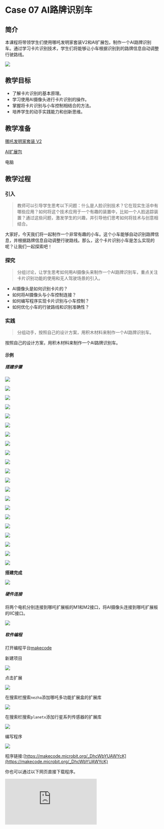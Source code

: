 ﻿---
sidebar_position: 8
---

# Case 07 AI路牌识别车


## 简介

本课程将带领学生们使用哪吒发明家套装V2和AI扩展包，制作一个AI路牌识别车。通过学习卡片识别技术，学生们将能够让小车根据识别到的路牌信息自动调整行驶路线。

![](https://wiki-media-ef.oss-cn-hongkong.aliyuncs.com/docs/microbit/building-blocks/nezha-inventors-kit-v2/ai-accessories-pack/images/ai-accessories-pack-case-07-01.png)

## 教学目标

- 了解卡片识别的基本原理。
- 学习使用AI摄像头进行卡片识别的操作。
- 掌握将卡片识别与小车控制相结合的方法。
- 培养学生的动手实践能力和创新思维。

## 教学准备

[哪吒发明家套装 V2](https://www.elecfreaks.com/nezha-inventor-s-kit-v2-for-micro-bit.html)

[AI扩展包](https://www.elecfreaks.com/nezha-inventor-s-kit-v2-for-micro-bit.html)

电脑

## 教学过程

### 引入

>教师可以引导学生思考以下问题：什么是人脸识别技术？它在现实生活中有哪些应用？如何将这个技术应用于一个有趣的装置中，比如一个人脸追踪装置？通过这些问题，激发学生的兴趣，并引导他们思考如何将技术与创意相结合。

大家好，今天我们将一起制作一个非常有趣的小车。这个小车能够自动识别路牌信息，并根据路牌信息自动调整行驶路线。那么，这个卡片识别小车是怎么实现的呢？让我们一起探索吧！

### 探究

>分组讨论，让学生思考如何用AI摄像头来制作一个AI路牌识别车，重点关注卡片识别功能的使用和无人驾驶场景的引入。

- AI摄像头是如何识别卡片的？
- 如何将AI摄像头与小车控制连接？
- 如何编写程序实现卡片识别与小车控制？
- 如何优化小车的行驶路线和识别准确性？

### 实践

>分组动手，按照自己的设计方案，用积木材料来制作一个AI路牌识别车。

按照自己的设计方案，用积木材料来制作一个AI路牌识别车。

#### 示例

##### 搭建步骤

![](https://wiki-media-ef.oss-cn-hongkong.aliyuncs.com/docs/microbit/building-blocks/nezha-inventors-kit-v2/ai-accessories-pack/images/ai-accessories-pack-step-07-01.png)

![](https://wiki-media-ef.oss-cn-hongkong.aliyuncs.com/docs/microbit/building-blocks/nezha-inventors-kit-v2/ai-accessories-pack/images/ai-accessories-pack-step-07-02.png)

![](https://wiki-media-ef.oss-cn-hongkong.aliyuncs.com/docs/microbit/building-blocks/nezha-inventors-kit-v2/ai-accessories-pack/images/ai-accessories-pack-step-07-03.png)

![](https://wiki-media-ef.oss-cn-hongkong.aliyuncs.com/docs/microbit/building-blocks/nezha-inventors-kit-v2/ai-accessories-pack/images/ai-accessories-pack-step-07-04.png)

![](https://wiki-media-ef.oss-cn-hongkong.aliyuncs.com/docs/microbit/building-blocks/nezha-inventors-kit-v2/ai-accessories-pack/images/ai-accessories-pack-step-07-05.png)

![](https://wiki-media-ef.oss-cn-hongkong.aliyuncs.com/docs/microbit/building-blocks/nezha-inventors-kit-v2/ai-accessories-pack/images/ai-accessories-pack-step-07-06.png)

![](https://wiki-media-ef.oss-cn-hongkong.aliyuncs.com/docs/microbit/building-blocks/nezha-inventors-kit-v2/ai-accessories-pack/images/ai-accessories-pack-step-07-07.png)

![](https://wiki-media-ef.oss-cn-hongkong.aliyuncs.com/docs/microbit/building-blocks/nezha-inventors-kit-v2/ai-accessories-pack/images/ai-accessories-pack-step-07-08.png)

![](https://wiki-media-ef.oss-cn-hongkong.aliyuncs.com/docs/microbit/building-blocks/nezha-inventors-kit-v2/ai-accessories-pack/images/ai-accessories-pack-step-07-09.png)

![](https://wiki-media-ef.oss-cn-hongkong.aliyuncs.com/docs/microbit/building-blocks/nezha-inventors-kit-v2/ai-accessories-pack/images/ai-accessories-pack-step-07-10.png)

![](https://wiki-media-ef.oss-cn-hongkong.aliyuncs.com/docs/microbit/building-blocks/nezha-inventors-kit-v2/ai-accessories-pack/images/ai-accessories-pack-step-07-11.png)

![](https://wiki-media-ef.oss-cn-hongkong.aliyuncs.com/docs/microbit/building-blocks/nezha-inventors-kit-v2/ai-accessories-pack/images/ai-accessories-pack-step-07-12.png)

![](https://wiki-media-ef.oss-cn-hongkong.aliyuncs.com/docs/microbit/building-blocks/nezha-inventors-kit-v2/ai-accessories-pack/images/ai-accessories-pack-step-07-13.png)

![](https://wiki-media-ef.oss-cn-hongkong.aliyuncs.com/docs/microbit/building-blocks/nezha-inventors-kit-v2/ai-accessories-pack/images/ai-accessories-pack-step-07-14.png)

![](https://wiki-media-ef.oss-cn-hongkong.aliyuncs.com/docs/microbit/building-blocks/nezha-inventors-kit-v2/ai-accessories-pack/images/ai-accessories-pack-step-07-15.png)

![](https://wiki-media-ef.oss-cn-hongkong.aliyuncs.com/docs/microbit/building-blocks/nezha-inventors-kit-v2/ai-accessories-pack/images/ai-accessories-pack-step-07-16.png)

![](https://wiki-media-ef.oss-cn-hongkong.aliyuncs.com/docs/microbit/building-blocks/nezha-inventors-kit-v2/ai-accessories-pack/images/ai-accessories-pack-step-07-17.png)

![](https://wiki-media-ef.oss-cn-hongkong.aliyuncs.com/docs/microbit/building-blocks/nezha-inventors-kit-v2/ai-accessories-pack/images/ai-accessories-pack-step-07-18.png)

![](https://wiki-media-ef.oss-cn-hongkong.aliyuncs.com/docs/microbit/building-blocks/nezha-inventors-kit-v2/ai-accessories-pack/images/ai-accessories-pack-step-07-19.png)

![](https://wiki-media-ef.oss-cn-hongkong.aliyuncs.com/docs/microbit/building-blocks/nezha-inventors-kit-v2/ai-accessories-pack/images/ai-accessories-pack-step-07-20.png)

![](https://wiki-media-ef.oss-cn-hongkong.aliyuncs.com/docs/microbit/building-blocks/nezha-inventors-kit-v2/ai-accessories-pack/images/ai-accessories-pack-step-07-21.png)


**搭建完成**

![](https://wiki-media-ef.oss-cn-hongkong.aliyuncs.com/docs/microbit/building-blocks/nezha-inventors-kit-v2/ai-accessories-pack/images/ai-accessories-pack-case-01-01.png)

##### 硬件连接

将两个电机分别连接到哪吒扩展板的M1和M2接口，将AI摄像头连接到哪吒扩展板的IIC接口。

 ![](https://wiki-media-ef.oss-cn-hongkong.aliyuncs.com/docs/microbit/building-blocks/nezha-inventors-kit-v2/ai-accessories-pack/images/ai-accessories-pack-case-07-02.png)

##### 软件编程

打开编程平台[makecode](https://makecode.microbit.org/#)

新建项目

![](https://wiki-media-ef.oss-cn-hongkong.aliyuncs.com/docs/microbit/building-blocks/nezha-inventors-kit-v2/ai-accessories-pack/images/ai-accessories-pack-case-01-03.png)

点击扩展

![](https://wiki-media-ef.oss-cn-hongkong.aliyuncs.com/docs/microbit/building-blocks/nezha-inventors-kit-v2/ai-accessories-pack/images/ai-accessories-pack-case-01-04.png)

在搜索栏搜索`nezha`添加哪吒多功能扩展盒的扩展库

![](https://wiki-media-ef.oss-cn-hongkong.aliyuncs.com/docs/microbit/building-blocks/nezha-inventors-kit-v2/ai-accessories-pack/images/ai-accessories-pack-case-01-06.png)

在搜索栏搜索`planetx`添加行星系列传感器的扩展库

![](https://wiki-media-ef.oss-cn-hongkong.aliyuncs.com/docs/microbit/building-blocks/nezha-inventors-kit-v2/ai-accessories-pack/images/ai-accessories-pack-case-01-07.png)

编写程序

![](https://wiki-media-ef.oss-cn-hongkong.aliyuncs.com/docs/microbit/building-blocks/nezha-inventors-kit-v2/ai-accessories-pack/images/ai-accessories-pack-case-07-08.png)


程序链接:[https://makecode.microbit.org/_DhcWbYUAWYcK](https://makecode.microbit.org/_DhcWbYUAWYcK)

你也可以通过以下网页直接下载程序。

<div
    style={{
        position: 'relative',
        paddingBottom: '60%',
        overflow: 'hidden',
    }}
>
    <iframe
        src="https://makecode.microbit.org/_DhcWbYUAWYcK"
        frameborder="0"
        sandbox="allow-popups allow-forms allow-scripts allow-same-origin"
        style={{
            position: 'absolute',
            width: '100%',
            height: '100%',
        }}
    />
</div>


### 团队合作与展示

学生分成小组，共同完成案例的制作和程序编写。

鼓励学生之间相互合作、交流和分享经验。

每个小组有机会向其他小组展示他们制作的案例。

#### 示例案例效果

小车能够自动识别路牌信息，并根据路牌信息自动调整行驶路线。

![](https://wiki-media-ef.oss-cn-hongkong.aliyuncs.com/docs/microbit/building-blocks/nezha-inventors-kit-v2/ai-accessories-pack/images/ai-accessories-pack-case-07.gif)

### 反思

>分组分享，让每组的学生分享自己的制作过程和心得，总结自己遇到的问题和解决办法，评价自己的优点和不足。

### 扩展知识

*** 卡片识别技术的应用场景 ***

在现实生活中，卡片识别技术有着广泛的应用。例如，在物流行业中，可以通过卡片识别技术对快递单信息进行自动化识别和处理，提高物流效率。在医疗行业中，也可以利用卡片识别技术对病历信息进行自动化识别和分析，提高医疗诊断的准确性和效率。此外，卡片识别技术还可以应用于身份认证、支付验证等领域。学生们可以进一步探索这些应用场景，并思考如何通过创新和创意，将这些技术应用于更多领域。

*** 无人驾驶技术 ***

无人驾驶技术是传感器、计算机、人工智能、通信、导航定位、模式识别、机器视觉、智能控制等多门前沿学科的综合体。它涉及到多个领域的知识，包括计算机视觉、控制理论、传感器技术、人工智能等等。无人驾驶技术可以应用于汽车、飞机、火箭、航天飞机等交通工具，具有非常重要的实用价值。

在汽车领域，无人驾驶技术被用于开发自动驾驶汽车。这种汽车使用多种传感器，如雷达、激光雷达、摄像头、惯性测量单元等，来感知周围环境，并通过计算机进行决策和控制。无人驾驶汽车能够自动进行转向、加速和制动等操作，从而实现无人驾驶。

除了汽车，无人驾驶技术还可以应用于飞机领域。例如，无人机可以利用无人驾驶技术进行飞行和导航。它们可以通过遥控器或自主飞行模式进行操作，可以用于航拍、物流配送、农业等领域。

此外，在航天领域，无人驾驶技术也有重要的应用。例如，在探索外太空时，无人驾驶航天器可以利用无人驾驶技术进行自主导航和探索。

总之，无人驾驶技术是一种非常复杂和综合的技术，它涉及到多个领域的知识和技术。随着相关技术的不断发展和进步，无人驾驶技术将会在更多领域得到应用和发展。
